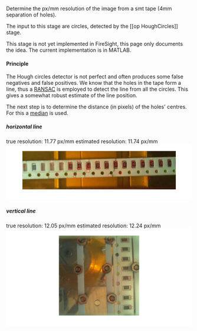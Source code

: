 Determine the px/mm resolution of the image from a smt tape (4mm separation of holes).

The input to this stage are circles, detected by the [[op HoughCircles]] stage.

This stage is not yet implemented in FireSight, this page only documents the idea. The current implementation is in MATLAB.

#### Principle

The Hough circles detector is not perfect and often produces some false negatives and false positives. We know that the holes in the tape form a line, thus a [RANSAC](https://en.wikipedia.org/wiki/RANSAC) is employed to detect the line from all the circles. This gives a somewhat robust estimate of the line position.

The next step is to determine the distance (in pixels) of the holes' centres. For this a [median](https://en.wikipedia.org/wiki/Median) is used.

##### horizontal line
true resolution: 11.77 px/mm
estimated resolution: 11.74 px/mm
![8mm](img/8mm_line_circles_RANSAC.png)

##### vertical line
true resolution: 12.05 px/mm
estimated resolution: 12.24 px/mm
![8mm vertical](img/8mm-vert_line_circles_RANSAC.png)